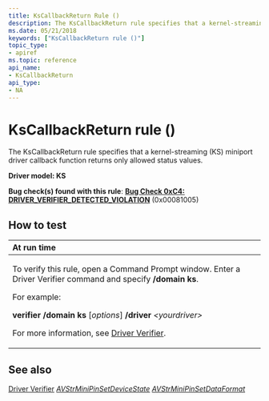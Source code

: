 ```yaml
---
title: KsCallbackReturn Rule ()
description: The KsCallbackReturn rule specifies that a kernel-streaming (KS) miniport driver callback function returns only allowed status values.
ms.date: 05/21/2018
keywords: ["KsCallbackReturn rule ()"]
topic_type:
- apiref
ms.topic: reference
api_name:
- KsCallbackReturn
api_type:
- NA
---
```


# KsCallbackReturn rule ()


The KsCallbackReturn rule specifies that a kernel-streaming (KS) miniport driver callback function returns only allowed status values.

**Driver model: KS**

**Bug check(s) found with this rule**: [**Bug Check 0xC4: DRIVER\_VERIFIER\_DETECTED\_VIOLATION**](../debugger/bug-check-0xc4--driver-verifier-detected-violation.md) (0x00081005)


## How to test

<table>
<colgroup>
<col width="100%" />
</colgroup>
<thead>
<tr class="header">
<th align="left">At run time</th>
</tr>
</thead>
<tbody>
<tr class="odd">
<td align="left"><p>To verify this rule, open a Command Prompt window. Enter a Driver Verifier command and specify <strong>/domain ks</strong>.</p>
<p>For example:</p>
<p><strong>verifier /domain ks</strong> [<em>options</em>] <strong>/driver</strong> <em>&lt;yourdriver&gt;</em></p>
<p>For more information, see <a href="/windows-hardware/drivers/devtest/driver-verifier" data-raw-source="[Driver Verifier](./driver-verifier.md)">Driver Verifier</a>.</p></td>
</tr>
</tbody>
</table>

 

## See also

[Driver Verifier](./driver-verifier.md)
[*AVStrMiniPinSetDeviceState*](/windows-hardware/drivers/ddi/ks/nc-ks-pfnkspinsetdevicestate)
[*AVStrMiniPinSetDataFormat*](/windows-hardware/drivers/ddi/ks/nc-ks-pfnkspinsetdataformat)
